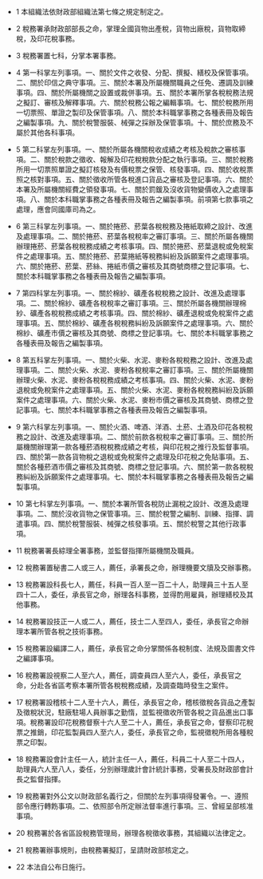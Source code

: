 * 1 本組織法依財政部組織法第七條之規定制定之。

* 2 稅務署承財政部部長之命，掌理全國貨物出產稅，貨物出廠稅，貨物取締稅，及印花稅事務。

* 3 稅務署置七科，分掌本署事務。

* 4 第一科掌左列事項。一、關於文件之收發、分配、撰擬、繕校及保管事項。二、關於印信之典守事項。三、關於本署及所屬機關職員之任免、遷調及訓練事項。四、關於所屬機關之設置或裁併事項。五、關於本署所掌各稅稅務法規之擬訂、審核及解釋事項。六、關於稅務公報之編輯事項。七、關於稅務所用一切票照、單證之製印及保管事項。八、關於本科職掌事務之各種表冊及報告之編製事項。九、關於稅警服裝、械彈之採辦及保管事項。十、關於庶務及不屬於其他各科事項。

* 5 第二科掌左列事項。一、關於所屬各機關稅收成績之考核及稅款之審核事項。二、關於稅款之徵收、報解及印花稅稅款分配之執行事項。三、關於稅務所用一切票照單證之擬訂核發及有價稅票之保管、核發事項。四、關於收稅票照之核對事項。五、關於徵收所管各稅進口貨品之審核及登記事項。六、關於本署及所屬機關經費之領發事項。七、關於罰鍰及沒收貨物變價收入之處理事項。八、關於本科職掌事務之各種表冊及報告之編製事項。前項第七款事項之處理，應會同國庫司為之。

* 6 第三科掌左列事項。一、關於捲菸、菸葉各稅稅務及捲紙取締之設計、改進及處理事項。二、關於捲菸、菸葉各稅稅率之審訂事項。三、關於所屬各機關辦理捲菸、菸葉各稅稅務成績之考核事項。四、關於捲菸、菸葉退稅或免稅案件之處理事項。五、關於捲菸、菸葉捲紙等稅務糾紛及訴願案件之處理事項。六、關於捲菸、菸葉、菸絲、捲紙市價之審核及其商號商標之登記事項。七、關於本科職掌事務之各種表冊及報告之編製事項。

* 7 第四科掌左列事項。一、關於棉紗、礦產各稅稅務之設計、改進及處理事項。二、關於棉紗、礦產各稅稅率之審訂事項。三、關於所屬各機關辦理棉紗、礦產各稅稅務成績之考核事項。四、關於棉紗、礦產退稅或免稅案件之處理事項。五、關於棉紗、礦產各稅稅務糾紛及訴願案件之處理事項。六、關於棉紗、礦產市價之審核及其商號、商標之登記事項。七、關於本科職掌事務之各種表冊及報告之編製事項。

* 8 第五科掌左列事項。一、關於火柴、水泥、麥粉各稅稅務之設計、改進及處理事項。二、關於火柴、水泥、麥粉各稅稅率之審訂事項。三、關於所屬機關辦理火柴、水泥、麥粉各稅稅務成績之考核事項。四、關於火柴、水泥、麥粉退稅或免稅案件之處理事項。五、關於火柴、水泥、麥粉各稅稅務糾紛及訴願案件之處理事項。六、關於火柴、水泥、麥粉市價之審核及其商號、商標之登記事項。七、關於本科職掌事務之各種表冊及報告之編製事項。

* 9 第六科掌左列事項。一、關於火酒、啤酒、洋酒、土菸、土酒及印花各稅稅務之設計、改進及處理事項。二、關於前款各稅稅率之審訂事項。三、關於所屬機關辦理第一款各種菸酒稅稅務成績之考核，與印花稅之推行及監督事項。四、關於第一款各貨物稅之退稅或免稅案件之處理及印花稅之免貼事項。五、關於各種菸酒市價之審核及其商號、商標之登記事項。六、關於第一款各稅稅務糾紛及訴願案件之處理事項。七、關於本科職掌事務之各種表冊及報告之編製事項。

* 10 第七科掌左列事項。一、關於本署所管各稅防止漏稅之設計、改進及處理事項。二、關於沒收貨物之保管事項。三、關於稅警之編制、訓練、指揮、調遣事項。四、關於稅警服裝、械彈之核發事項。五、關於稅警之其他行政事項。

* 11 稅務署署長綜理全署事務，並監督指揮所屬機關及職員。

* 12 稅務署置秘書二人或三人，薦任，承署長之命，辦理機要文牘及交辦事務。

* 13 稅務署設科長七人，薦任，科員一百人至一百二十人，助理員三十五人至四十二人，委任，承長官之命，辦理各科事務，並得酌用雇員，辦理繕校及其他事務。

* 14 稅務署設技正一人或二人，薦任，技士二人至四人，委任，承長官之命辦理本署所管各稅之技術事務。

* 15 稅務署設編譯二人，薦任，承長官之命分掌關係各稅制度、法規及圖書文件之編譯事項。

* 16 稅務署設視察二人至六人，薦任，調查員四人至六人，委任，承長官之命，分赴各省區考察本署所管各稅稅務成績，及調查臨時發生之案件。

* 17 稅務署設稽核十二人至十六人，薦任，承長官之命，稽核徵稅各貨品之產製及徵稅狀況，駐廠駐場人員辦事之勤惰，並監視徵收所管各稅之貨品進出口事項。稅務署設印花稅務督察十六人至二十人，薦任，承長官之命，督察印花稅票之推銷，印花監製員四人至六人，委任，承長官之命，監視徵稅所用各種稅票之印製。

* 18 稅務署設會計主任一人，統計主任一人，薦任，科員二十人至二十四人，助理員六人至八人，委任，分別辦理歲計會計統計事務，受署長及財政部會計長之監督指揮。

* 19 稅務署對外公文以財政部名義行之，但關於左列事項得發署令。一、遵照部令應行轉飭事項。二、依照部令所定辦法督率進行事項。三、曾經呈部核准事項。

* 20 稅務署於各省區設稅務管理局，辦理各稅徵收事務，其組織以法律定之。

* 21 稅務署辦事規則，由稅務署擬訂，呈請財政部核定之。

* 22 本法自公布日施行。


